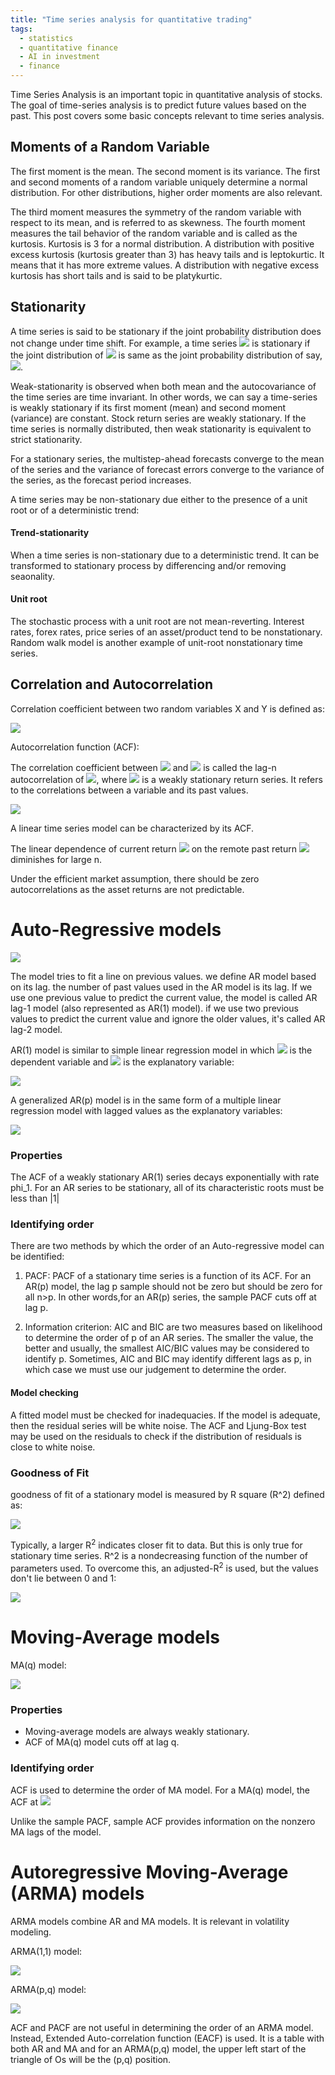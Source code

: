 ```yaml
---
title: "Time series analysis for quantitative trading"
tags:
  - statistics
  - quantitative finance
  - AI in investment
  - finance
---
```


Time Series Analysis is an important topic in quantitative analysis of stocks. The goal of time-series analysis is to predict future values based on the past. This post covers some basic concepts relevant to time series analysis.


## Moments of a Random Variable

The first moment is the mean. The second moment is its variance. The first and second moments of a random variable uniquely determine a normal distribution. For other distributions, higher order moments are also relevant.

The third moment measures the symmetry of the random variable with respect to its mean, and is referred to as skewness. The fourth moment measures the tail behavior of the random variable and is called as the kurtosis. Kurtosis is 3 for a normal distribution. A distribution with positive excess kurtosis (kurtosis greater than 3) has heavy tails and is leptokurtic. It means that it has more extreme values. A distribution with negative excess kurtosis has short tails and is said to be platykurtic.

## Stationarity

A time series is said to be stationary if the joint probability distribution does not change under time shift. For example, a time series <img src="https://latex.codecogs.com/svg.latex?r_t"> is stationary if the joint distribution of <img src="https://latex.codecogs.com/svg.latex?(r_{t_1},r_{t_2},...r_{t_n})"> is same as the joint probability distribution of say, <img src="https://latex.codecogs.com/svg.latex?(r_{t_{1+1}}, r_{t_{2+1}},...r_{t_{n+1}})">. 

Weak-stationarity is observed when both mean and the autocovariance of the time series are time invariant. In other words, we can say a time-series is weakly stationary if its first moment (mean) and second moment (variance) are constant. Stock return series are weakly stationary. If the time series is normally distributed, then weak stationarity is equivalent to strict stationarity.

For a stationary series, the multistep-ahead forecasts converge to the mean of the series and the variance of forecast errors converge to the variance of the series, as the forecast period increases. 

A time series may be non-stationary due either to the presence of a unit root or of a deterministic trend:

#### Trend-stationarity

When a time series is non-stationary due to a deterministic trend. It can be transformed to stationary process by differencing and/or removing seaonality.

#### Unit root

The stochastic process with a unit root are not mean-reverting. Interest rates, forex rates, price series of an asset/product tend to be nonstationary. Random walk model is another example of unit-root nonstationary time series.

## Correlation and Autocorrelation

Correlation coefficient between two random variables X and Y is defined as:

<img src="https://latex.codecogs.com/svg.latex?\rho_{x,y} = \frac{Cov(X,Y)}{\sqrt{Var(X)Var(Y)}}">

Autocorrelation function (ACF): 

The correlation coefficient between <img src="https://latex.codecogs.com/svg.latex?r_t"> and <img src="https://latex.codecogs.com/svg.latex?r_{t-n}"> is called the lag-n autocorrelation of <img src="https://latex.codecogs.com/svg.latex?r_{t}">, where <img src="https://latex.codecogs.com/svg.latex?r_{n}"> is a weakly stationary return series. It refers to the correlations between a variable and its past values.

<img src="https://latex.codecogs.com/svg.latex?\rho_{n} = \frac{Cov(r_t,r_{t-n})}{Var(r_t)}">

A linear time series model can be characterized by its ACF.

The linear dependence of current return <img src="https://latex.codecogs.com/svg.latex?r_{t}"> on the remote past return <img src="https://latex.codecogs.com/svg.latex?r_{t-n}"> diminishes for large n.

Under the efficient market assumption, there should be zero autocorrelations as the asset returns are not predictable.


# Auto-Regressive models

<img src="https://latex.codecogs.com/svg.latex?y_t = a +B_1 y_{t-1} + B_2 y_{t-2} +..+ E_t,\ where\ E_t\ is\ the\ error\ term.">

The model tries to fit a line on previous values. we define AR model based on its lag. the number of past values used in the AR model is its lag. If we use one previous value to predict the current value, the model is called AR lag-1 model (also represented as AR(1) model). if we use two previous values to predict the current value and ignore the older values, it's called AR lag-2 model.

AR(1) model is similar to simple linear regression model in which <img src="https://latex.codecogs.com/svg.latex?r_t"> is the dependent variable and <img src="https://latex.codecogs.com/svg.latex?r_{t-1}"> is the explanatory variable:

<img src="https://latex.codecogs.com/svg.latex?r_t = \phi_0 + \phi_1 r_{t-1} + a_t">


A generalized AR(p) model is in the same form of a multiple linear regression model with lagged values as the explanatory variables:

<img src="https://latex.codecogs.com/svg.latex?r+t = \phi_0 + \phi_1 r_{t-1} + ... + \phi_p r_{t-p} + a_t,\ where\ a_t\ is\ the\ white\ noise">


### Properties

The ACF of a weakly stationary AR(1) series decays exponentially with rate phi_1.
For an AR series to be stationary, all of its characteristic roots must be less than |1|

### Identifying order

There are two methods by which the order of an Auto-regressive model can be identified:

1) PACF: PACF of a stationary time series is a function of its ACF. For an AR(p) model, the lag p sample should not be zero but should be zero for all n>p. In other words,for an AR(p) series, the sample PACF cuts off at lag p.

2) Information criterion: AIC and BIC are two measures based on likelihood to determine the order of p of an AR series. The smaller the value, the better and usually, the smallest AIC/BIC values may be considered to identify p. Sometimes, AIC and BIC may identify different lags as p, in which case we must use our judgement to determine the order.

#### Model checking

A fitted model must be checked for inadequacies. If the model is adequate, then the residual series will be white noise. The ACF and Ljung-Box test may be used on the residuals to check if the distribution of residuals is close to white noise.  

### Goodness of Fit

goodness of fit of a stationary model is measured by R square (R^2) defined as:

<img src="https://latex.codecogs.com/svg.latex?R^2 = 1 - \frac{Residual\ sum\ of\ squares}{Total\ sum\ of\ squares}">


Typically, a larger R<sup>2</sup> indicates closer fit to data. But this is only true for stationary time series. R^2 is a nondecreasing function of the number of parameters used. To overcome this, an adjusted-R<sup>2</sup> is used, but the values don't lie between 0 and 1:
  
<img src="https://latex.codecogs.com/svg.latex?Adjusted\ R^2 = 1 - \frac{Variance\ of\ residuals}{Variance\ of\ r_t}">



# Moving-Average models

MA(q) model:

<img src="https://latex.codecogs.com/svg.latex?r_t = c_0 + a_t - \theta_1 a_{t-1} - \theta_2 a_{t-2} - ... - \theta_q a_{t-q},\ where\ c_0\ is\ a\ constant\ and\ a_t\ is\ the\ white\ noise\ series">


### Properties

- Moving-average models are always weakly stationary. 
- ACF of MA(q) model cuts off at lag q. 

### Identifying order

ACF is used to determine the order of MA model. For a MA(q) model, the ACF at <img src="https://latex.codecogs.com/svg.latex?q \neq 0,\ but\ q = 0\ for\ all\ l>q"> 

Unlike the sample PACF, sample ACF provides information on the nonzero MA lags of the model.


# Autoregressive Moving-Average (ARMA) models

ARMA models combine AR and MA models. It is relevant in volatility modeling. 

ARMA(1,1) model:

<img src="https://latex.codecogs.com/svg.latex?r_t - \phi_1 r_{t-1} = \phi_0 + a_t - \phi_1 a_{t-1}">



ARMA(p,q) model:

<img src="https://latex.codecogs.com/svg.latex?r_t = \phi_0 + \sum_{i=1}^{p} \phi_i r_t-i + a_t - \sum_{i=1}^ {q} \phi_i a_{t-i},\ where\ a_t\ is\ white\ noise">



ACF and PACF are not useful in determining the order of an ARMA model. Instead, Extended Auto-correlation function (EACF) is used. It is a table with both AR and MA and for an ARMA(p,q) model, the upper left start of the triangle of Os will be the (p,q) position. 


